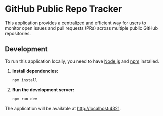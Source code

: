 # GitHub Public Repo Tracker

This application provides a centralized and efficient way for users to monitor open issues and pull requests (PRs) across multiple public GitHub repositories.

## Development

To run this application locally, you need to have [Node.js](https://nodejs.org/) and [npm](https://www.npmjs.com/) installed.

1.  **Install dependencies:**
    ```bash
    npm install
    ```

2.  **Run the development server:**
    ```bash
    npm run dev
    ```

The application will be available at [http://localhost:4321](http://localhost:4321).
